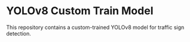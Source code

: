 # YOLOv8 Custom Train Model

This repository contains a custom-trained YOLOv8 model for traffic sign detection.


